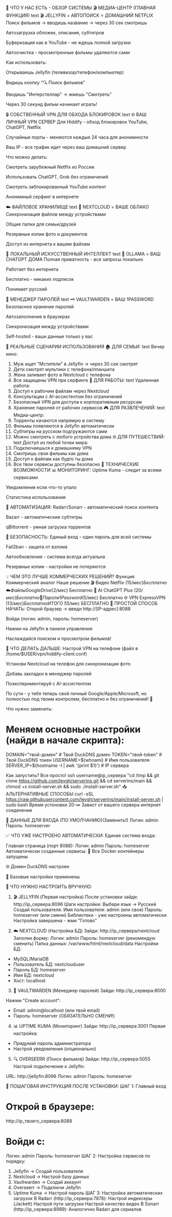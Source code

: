 🎯 ЧТО У НАС ЕСТЬ - ОБЗОР СИСТЕМЫ
🎬 МЕДИА-ЦЕНТР (ГЛАВНАЯ ФУНКЦИЯ)
text
🎬 JELLYFIN + АВТОПОИСК = ДОМАШНИЙ NETFLIX
Поиск фильмов → вводишь название → через 30 сек смотришь

Автозагрузка обложек, описания, субтитров

Буферизация как в YouTube - не ждешь полной загрузки

Автоочистка - просмотренные фильмы удаляются сами

Как использовать:

Открываешь Jellyfin (телевизор/телефон/компьютер)

Видишь кнопку "🔍 Поиск фильмов"

Вводишь "Интерстеллар" → жмешь "Смотреть"

Через 30 секунд фильм начинает играть!

🔒 СОБСТВЕННЫЙ VPN ДЛЯ ОБХОДА БЛОКИРОВОК
text
🌐 ВАШ ЛИЧНЫЙ VPN СЕРВЕР
Для Hiddify - обход блокировок YouTube, ChatGPT, Netflix

Случайные порты - меняются каждые 24 часа для анонимности

Ваш IP - все трафик идет через ваш домашний сервер

Что можно делать:

Смотреть зарубежный Netflix из России

Использовать ChatGPT, Grok без ограничений

Смотреть заблокированный YouTube контент

Анонимный серфинг в интернете

☁️ ФАЙЛОВОЕ ХРАНИЛИЩЕ
text
📁 NEXTCLOUD = ВАШЕ ОБЛАКО
Синхронизация файлов между устройствами

Общие папки для семьи/друзей

Резервные копии фото и документов

Доступ из интернета к вашим файлам

🤖 ЛОКАЛЬНЫЙ ИСКУССТВЕННЫЙ ИНТЕЛЛЕКТ
text
🧠 OLLAMA = ВАШ CHATGPT ДОМА
Полная приватность - все запросы локально

Работает без интернета

Бесплатно - никаких подписок

Понимает русский

🔐 МЕНЕДЖЕР ПАРОЛЕЙ
text
🗝️ VAULTWARDEN = ВАШ 1PASSWORD
Безопасное хранение паролей

Автозаполнение в браузерах

Синхронизация между устройствами

Self-hosted - ваши данные только у вас

🚀 РЕАЛЬНЫЕ СЦЕНАРИИ ИСПОЛЬЗОВАНИЯ
🏠 ДЛЯ СЕМЬИ:
text
Вечер кино: 
1. Муж ищет "Мстители" в Jellyfin → через 30 сек смотрят
2. Дети смотрят мультики с телефона/планшета  
3. Жена заливает фото в Nextcloud с телефона
4. Все защищены VPN при серфинге
💼 ДЛЯ РАБОТЫ:
text
Удаленная работа:
1. Доступ к рабочим файлам через Nextcloud
2. Консультации с AI-ассистентом без ограничений
3. Безопасный VPN для доступа к корпоративным ресурсам
4. Хранение паролей от рабочих сервисов
🎮 ДЛЯ РАЗВЛЕЧЕНИЙ:
text
Медиа-центр:
1. Торренты качаются напрямую в систему
2. Фильмы появляются в Jellyfin автоматически
3. Субтитры на русском подгружаются сами
4. Можно смотреть с любого устройства дома
🌐 ДЛЯ ПУТЕШЕСТВИЙ:
text
Доступ из любой точки мира:
1. Подключаешься к домашнему VPN
2. Смотришь свои фильмы как дома
3. Доступ к файлам как будто ты дома
4. Все твои сервисы доступны безопасно
🔧 ТЕХНИЧЕСКИЕ ВОЗМОЖНОСТИ
📊 МОНИТОРИНГ:
Uptime Kuma - следит за всеми сервисами

Уведомления если что-то упало

Статистика использования

🔄 АВТОМАТИЗАЦИЯ:
Radarr/Sonarr - автоматический поиск контента

Bazarr - автоматические субтитры

qBittorrent - умная загрузка торрентов

🔐 БЕЗОПАСНОСТЬ:
Единый вход - один пароль для всей системы

Fail2ban - защита от взлома

Автообновления - система всегда актуальна

Резервные копии - настройки не потеряются

💡 ЧЕМ ЭТО ЛУЧШЕ КОММЕРЧЕСКИХ РЕШЕНИЙ?
Функция	Коммерческий аналог	Наше решение
🎬 Видео	Netflix ($15/мес)	Бесплатно
☁️ Файлы	Google Drive ($2/мес)	Бесплатно
🧠 AI	ChatGPT Plus ($20/мес)	Бесплатно
🔐 Пароли	1Password ($5/мес)	Бесплатно
🌐 VPN	ExpressVPN ($13/мес)	Бесплатно
ИТОГО	~$55/мес	БЕСПЛАТНО
🎯 ПРОСТОЙ СПОСОБ НАЧАТЬ:
Открой браузер → введи http://[IP-адрес]:8088

Войди (логин: admin, пароль: homeserver)

Нажми на Jellyfin в панели управления

Наслаждайся поиском и просмотром фильмов!

🔄 ЧТО ДЕЛАТЬ ДАЛЬШЕ:
Настрой VPN на телефоне (файл в /home/$USER/vpn/hiddify-client.conf)

Установи Nextcloud на телефон для синхронизации фото

Добавь закладки в менеджер паролей

Поэкспериментируй с AI-ассистентом

По сути - у тебя теперь свой личный Google/Apple/Microsoft, но полностью под твоим контролем, бесплатно и без ограничений! 🚀

Что нужно заменить:
# Меняем основные настройки (найди в начале скрипта):
DOMAIN="твой-домен"                    # Твой DuckDNS домен
TOKEN="твой-token"                     # Твой DuckDNS токен
USERNAME=$(whoami)                     # Имя пользователя
SERVER_IP=$(hostname -I | awk '{print $1}') # IP сервера




Как запустить? Все просто!
ssh username@ip_сервера "cd /tmp && git clone https://github.com/levgh/serverins.git && cd serverins/main && chmod +x install-server.sh && sudo ./install-server.sh"
📥 АЛЬТЕРНАТИВНЫЕ СПОСОБЫ
curl -sSL https://raw.githubusercontent.com/levgh/serverins/main/install-server.sh | sudo bash
Время устоновки 20-∞ Завист от вашего сервера интернет соеденение


📱 ДАННЫЕ ДЛЯ ВХОДА (ПО УМОЛЧАНИЮ)(Заменить!)
Логин: admin
Пароль: homeserver


✅ ЧТО УЖЕ НАСТРОЕНО АВТОМАТИЧЕСКИ:
Единая система входа:

Главная страница (порт 8088):
Логин: admin
Пароль: homeserver
Автоматически созданные сервисы:
🐳 Все Docker контейнеры запущены

🌐 Домен DuckDNS настроен

🔧 Базовые настройки применены

🔧 ЧТО НУЖНО НАСТРОИТЬ ВРУЧНУЮ:
1. 🎬 JELLYFIN (Первая настройка)
После установки зайди:
http://ip_сервера:8096
Шаги настройки:
Выбери язык → Русский
Создай пользователя:
Имя пользователя: admin (или свое)
Пароль: homeserver (или смени)
Библиотеки - уже настроены автоматически
Настройка завершена - жми "Готово"

2. ☁️ NEXTCLOUD (Настройка БД)
Зайди: http://ip_сервера/nextcloud
Заполни форму:
Логин: admin
Пароль: homeserver (рекомендую сменить)
Папка данных: /var/www/html/nextcloud/data
Настройки БД:
- MySQL/MariaDB
- Пользователь БД: nextclouduser  
- Пароль БД: homeserver
- Имя БД: nextcloud
- Хост: localhost

3. 🔐 VAULTWARDEN (Менеджер паролей)
Зайди: http://ip_сервера:8000


Нажми "Create account":
- Email: admin@localhost (или твой email)
- Пароль: homeserver (ОБЯЗАТЕЛЬНО СМЕНИ!)

4. 📊 UPTIME KUMA (Мониторинг)
Зайди: http://ip_сервера:3001
Первая настройка:
- Придумай пароль администратора
- Настрой уведомления (опционально)
5. 🔍 OVERSEERR (Поиск фильмов)
Зайди: http://ip_сервера:5055
Настрой подключение к Jellyfin:


URL: http://jellyfin:8096
Логин: admin
Пароль: homeserver

🎯 ПОШАГОВАЯ ИНСТРУКЦИЯ ПОСЛЕ УСТАНОВКИ:
ШАГ 1: Главный вход
# Открой в браузере:
http://ip_твоего_сервера:8088
# Войди с:
Логин: admin
Пароль: homeserver
ШАГ 2: Настройка сервисов по порядку:
1. Jellyfin → Создай пользователя
2. Nextcloud → Настрой базу данных
3. Vaultwarden → Создай аккаунт
4. Overseerr → Подключи Jellyfin
5. Uptime Kuma → Настрой пароль
ШАГ 3: Настройка автоматических загрузок
В Radarr (http://ip_сервера:7878):
Настрой индексеры (Jackett)
Настрой пути загрузки
Настрой качество видео
В Sonarr (http://ip_сервера:8989):
Аналогично Radarr для сериалов
